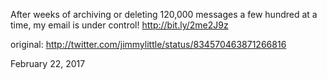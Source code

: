 After weeks of archiving or deleting 120,000 messages a few hundred at a time, my email is under control! http://bit.ly/2me2J9z 

original: http://twitter.com/jimmylittle/status/834570463871266816 

February 22, 2017